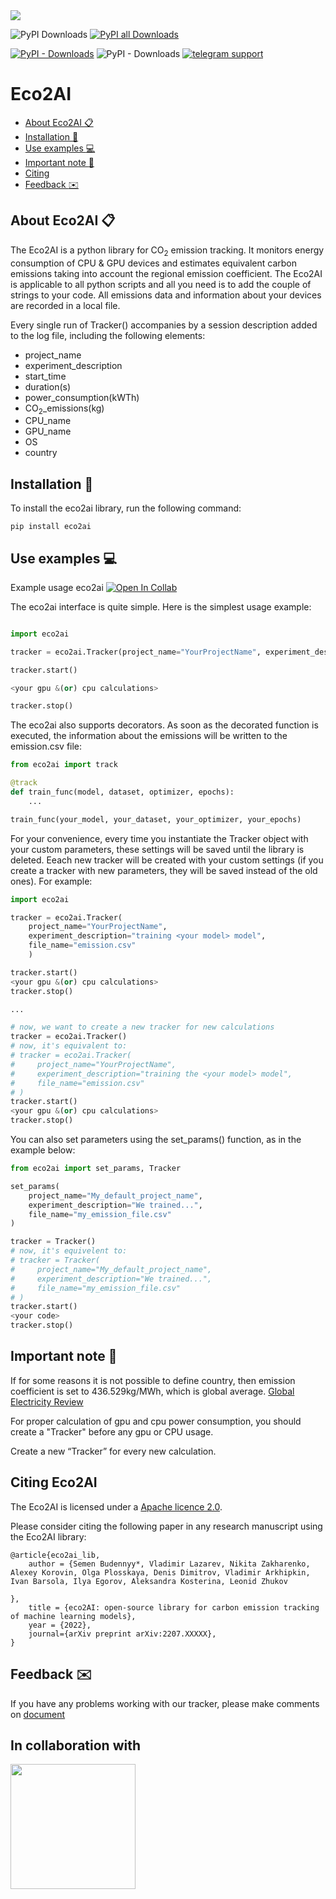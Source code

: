 <img src=https://github.com/sb-ai-lab/Eco2AI/blob/main/images/photo_2022-06-14_13-02-37.jpg />


![PyPI Downloads](https://img.shields.io/pypi/dm/eco2ai?color=brightgreen&label=PyPI%20downloads&logo=pypi&logoColor=yellow)
[![PyPI all Downloads](https://img.shields.io/badge/All%20PyPI%20downloads-look%20in%20Colab-brightgreen)](https://colab.research.google.com/drive/1BQu8ju01zYXrfW61x3oBn0wnSoUxP6kc?usp=sharing)


[![PyPI - Downloads](https://img.shields.io/badge/%20PyPI%20-link%20for%20download-brightgreen)](https://pypi.org/project/eco2ai/)
![PyPI - Downloads](https://img.shields.io/pypi/v/eco2ai?color=bright-green&label=PyPI&logo=pypi&logoColor=yellow)
[![telegram support](https://img.shields.io/twitter/url?label=eco2ai%20support&logo=telegram&style=social&url=https%3A%2F%2Ft.me%2F%2BjsaoAgioprQ4Zjk6)](https://t.me/eco2ai)

# Eco2AI

+ [About Eco2AI :clipboard:](#1)
+ [Installation :wrench:](#2)
+ [Use examples :computer:](#3)
+ [Important note :blue_book:](#4)
+ [Citing](#5)
+ [Feedback :envelope:](#6)





## About Eco2AI :clipboard: <a name="1"></a> 
The Eco2AI is a python library for CO<sub>2</sub> emission tracking. It monitors energy consumption of CPU & GPU devices and estimates equivalent carbon emissions taking into account the regional emission coefficient. 
The Eco2AI is applicable to all python scripts and all you need is to add the couple of strings to your code. All emissions data and information about your devices are recorded in a local file. 

Every single run of Tracker() accompanies by a session description added to the log file, including the following elements:
                              

+ project_name
+ experiment_description
+ start_time
+ duration(s)
+ power_consumption(kWTh)
+ CO<sub>2</sub>_emissions(kg)
+ CPU_name
+ GPU_name
+ OS
+ country

##  Installation :wrench:<a name="2"></a> 
To install the eco2ai library, run the following command:

```
pip install eco2ai
```

## Use examples :computer:<a name="3"></a> 

Example usage eco2ai [![Open In Collab](https://colab.research.google.com/assets/colab-badge.svg)](https://colab.research.google.com/drive/1GQ5pI01iv7GJB-A9v9g7QX2yij3n_wNB?usp=sharing)

The eco2ai interface is quite simple. Here is the simplest usage example:

```python

import eco2ai

tracker = eco2ai.Tracker(project_name="YourProjectName", experiment_description="training the <your model> model")

tracker.start()

<your gpu &(or) cpu calculations>

tracker.stop()
```

The eco2ai also supports decorators. As soon as the decorated function is executed, the information about the emissions will be written to the emission.csv file:

```python
from eco2ai import track

@track
def train_func(model, dataset, optimizer, epochs):
    ...

train_func(your_model, your_dataset, your_optimizer, your_epochs)
```

For your convenience, every time you instantiate the Tracker object with your custom parameters, these settings will be saved until the library is deleted. Eeach new tracker will be created with your custom settings (if you create a tracker with new parameters, they will be saved instead of the old ones). For example:

```python
import eco2ai

tracker = eco2ai.Tracker(
    project_name="YourProjectName", 
    experiment_description="training <your model> model",
    file_name="emission.csv"
    )

tracker.start()
<your gpu &(or) cpu calculations>
tracker.stop()

...

# now, we want to create a new tracker for new calculations
tracker = eco2ai.Tracker()
# now, it's equivalent to:
# tracker = eco2ai.Tracker(
#     project_name="YourProjectName", 
#     experiment_description="training the <your model> model",
#     file_name="emission.csv"
# )
tracker.start()
<your gpu &(or) cpu calculations>
tracker.stop()

```

You can also set parameters using the set_params() function, as in the example below:

```python
from eco2ai import set_params, Tracker

set_params(
    project_name="My_default_project_name",
    experiment_description="We trained...",
    file_name="my_emission_file.csv"
)

tracker = Tracker()
# now, it's equivelent to:
# tracker = Tracker(
#     project_name="My_default_project_name",
#     experiment_description="We trained...",
#     file_name="my_emission_file.csv"
# )
tracker.start()
<your code>
tracker.stop()
```



<!-- There is [sber_emission_tracker_guide.ipynb](https://github.com/vladimir-laz/AIRIEmisisonTracker/blob/704ff88468f6ad403d69a63738888e1a3c41f59b/guide/sber_emission_tracker_guide.ipynb)  - useful jupyter notebook with more examples and notes. We highly recommend to check it out beforehand. -->
## Important note :blue_book:<a name="4"></a> 

If for some reasons it is not possible to define country, then emission coefficient is set to 436.529kg/MWh, which is global average.
[Global Electricity Review](https://ember-climate.org/insights/research/global-electricity-review-2022/#supporting-material-downloads)

For proper calculation of gpu and cpu power consumption, you should create a "Tracker" before any gpu or CPU usage.

Create a new “Tracker” for every new calculation.

## Citing Eco2AI <a name="5"></a>

The Eco2AI is licensed under a [Apache licence 2.0](https://www.apache.org/licenses/LICENSE-2.0).

Please consider citing the following paper in any research manuscript using the Eco2AI library:

```
@article{eco2ai_lib,
    author = {Semen Budennyy*, Vladimir Lazarev, Nikita Zakharenko, Alexey Korovin, Olga Plosskaya, Denis Dimitrov, Vladimir Arkhipkin, Ivan Barsola, Ilya Egorov, Aleksandra Kosterina, Leonid Zhukov
    
},
    title = {eco2AI: open-source library for carbon emission tracking of machine learning models},
    year = {2022},
    journal={arXiv preprint arXiv:2207.XXXXX},
}
```


## Feedback :envelope:<a name="6"></a> 

If you have any problems working with our tracker, please make comments on [document](https://docs.google.com/spreadsheets/d/1927TwoFaW7R_IFC6-4xKG_sjlPUaYCX9vLqzrOsASB4/edit#gid=0)

## In collaboration with
[<img src="https://github.com/sb-ai-lab/Eco2AI/blob/main/images/AIRI%20-%20Full%20logo%20(2).png" width="200"/>](https://airi.net/)
